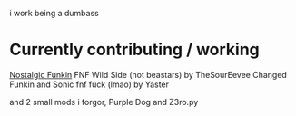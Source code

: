 i work being a dumbass 
# Currently contributing / working
[Nostalgic Funkin](https://github.com/MAZ12211/NostalgicFunkin)
FNF Wild Side (not beastars) by TheSourEevee
Changed Funkin and Sonic fnf fuck (lmao) by Yaster

and 2 small mods i forgor, Purple Dog and Z3ro.py
